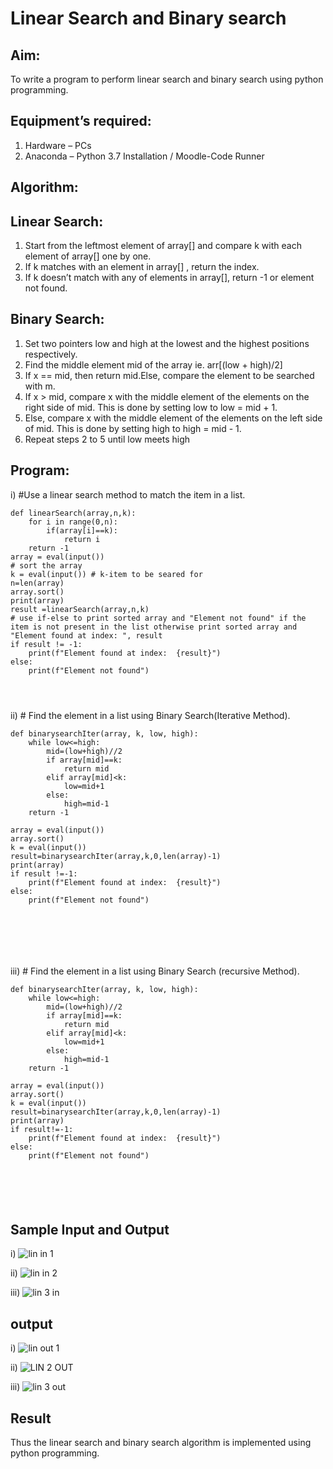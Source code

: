 # Linear Search and Binary search
## Aim:
To write a program to perform linear search and binary search using python programming.
## Equipment’s required:
1.	Hardware – PCs
2.	Anaconda – Python 3.7 Installation / Moodle-Code Runner
## Algorithm:
## Linear Search:
1.	Start from the leftmost element of array[] and compare k with each element of array[] one by one.
2.	If k matches with an element in array[] , return the index.
3.	If k doesn’t match with any of elements in array[], return -1 or element not found.
## Binary Search:
1.	Set two pointers low and high at the lowest and the highest positions respectively.
2.	Find the middle element mid of the array ie. arr[(low + high)/2]
3.	If x == mid, then return mid.Else, compare the element to be searched with m.
4.	If x > mid, compare x with the middle element of the elements on the right side of mid. This is done by setting low to low = mid + 1.
5.	Else, compare x with the middle element of the elements on the left side of mid. This is done by setting high to high = mid - 1.
6.	Repeat steps 2 to 5 until low meets high
## Program:
i)	#Use a linear search method to match the item in a list.
```
def linearSearch(array,n,k):
    for i in range(0,n):
        if(array[i]==k):
            return i
    return -1
array = eval(input())
# sort the array
k = eval(input()) # k-item to be seared for
n=len(array)
array.sort()
print(array)
result =linearSearch(array,n,k)
# use if-else to print sorted array and "Element not found" if the item is not present in the list otherwise print sorted array and "Element found at index: ", result
if result != -1:
    print(f"Element found at index:  {result}")
else:
    print(f"Element not found")
    



```
ii)	# Find the element in a list using Binary Search(Iterative Method).
```
def binarysearchIter(array, k, low, high):
    while low<=high:
        mid=(low+high)//2
        if array[mid]==k:
            return mid
        elif array[mid]<k:
            low=mid+1
        else:
            high=mid-1
    return -1
    
array = eval(input())
array.sort()
k = eval(input()) 
result=binarysearchIter(array,k,0,len(array)-1)
print(array)
if result !=-1:
    print(f"Element found at index:  {result}")
else:
    print(f"Element not found")







```
iii)	# Find the element in a list using Binary Search (recursive Method).
```
def binarysearchIter(array, k, low, high):
    while low<=high:
        mid=(low+high)//2
        if array[mid]==k:
            return mid
        elif array[mid]<k:
            low=mid+1
        else:
            high=mid-1
    return -1
    
array = eval(input())
array.sort()
k = eval(input())
result=binarysearchIter(array,k,0,len(array)-1)
print(array)
if result!=-1:
    print(f"Element found at index:  {result}")
else:
    print(f"Element not found")






```
## Sample Input and Output
i)
![lin in 1](https://github.com/vinodhini-17/Search-Algorithm/assets/145742741/cdcffd46-e6d3-4d28-adf0-a945e414898f)

ii)
![lin in 2](https://github.com/vinodhini-17/Search-Algorithm/assets/145742741/a6fc8f93-2c09-4be3-9171-e13e47ff8c6c)

iii)
![lin 3 in](https://github.com/vinodhini-17/Search-Algorithm/assets/145742741/1529cd00-0cd2-41ea-bc30-75f7fd565902)

## output
i)
![lin out 1](https://github.com/vinodhini-17/Search-Algorithm/assets/145742741/b48159bd-41e3-4e44-ae02-09ea292f1866)

ii)
![LIN 2 OUT](https://github.com/vinodhini-17/Search-Algorithm/assets/145742741/20c1e341-23e2-44e5-acde-48c49d341e22)


iii)
![lin 3 out](https://github.com/vinodhini-17/Search-Algorithm/assets/145742741/8171da73-ad8f-457e-8062-42a76e7ad15e)





## Result
Thus the linear search and binary search algorithm is implemented using python programming.
